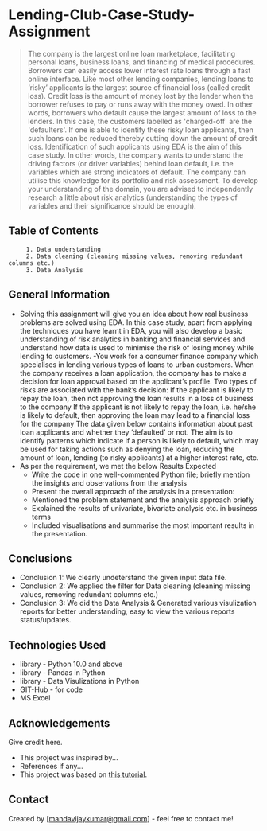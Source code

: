 # Lending-Club-Case-Study-Assignment
> The company is the largest online loan marketplace, facilitating personal loans, business loans, and financing of medical procedures. Borrowers can easily access lower interest rate loans through a fast online interface. 
Like most other lending companies, lending loans to ‘risky’ applicants is the largest source of financial loss (called credit loss). Credit loss is the amount of money lost by the lender when the borrower refuses to pay or runs away with the money owed. In other words, borrowers who default cause the largest amount of loss to the lenders. In this case, the customers labelled as 'charged-off' are the 'defaulters'. 
If one is able to identify these risky loan applicants, then such loans can be reduced thereby cutting down the amount of credit loss. Identification of such applicants using EDA is the aim of this case study.
In other words, the company wants to understand the driving factors (or driver variables) behind loan default, i.e. the variables which are strong indicators of default.  The company can utilise this knowledge for its portfolio and risk assessment. 
To develop your understanding of the domain, you are advised to independently research a little about risk analytics (understanding the types of variables and their significance should be enough).


## Table of Contents
         1. Data understanding
         2. Data cleaning (cleaning missing values, removing redundant columns etc.)
         3. Data Analysis


<!-- You can include any other section that is pertinent to your problem -->

## General Information
- Solving this assignment will give you an idea about how real business problems are solved using EDA. In this case study, apart from applying the techniques you have learnt in EDA, you will also develop a basic understanding of risk analytics in banking and financial services and understand how data is used to minimise the risk of losing money while lending to customers.
-You work for a consumer finance company which specialises in lending various types of loans to urban customers. When the company receives a loan application, 
 the company has to make a decision for loan approval based on the applicant’s profile. Two types of risks are associated with the bank’s decision:
 If the applicant is likely to repay the loan, then not approving the loan results in a loss of business to the company
 If the applicant is not likely to repay the loan, i.e. he/she is likely to default, then approving the loan may lead to a financial loss for the company
 The data given below contains information about past loan applicants and whether they ‘defaulted’ or not. The aim is to identify patterns which indicate if a person 
 is likely to default, which may be used for taking actions such as denying the loan, reducing the amount of loan, lending (to risky applicants) at a higher interest 
 rate, etc.
- As per the requirement, we met the below Results Expected
    - Write the code in one well-commented Python file; briefly mention the insights and observations from the analysis 
    - Present the overall approach of the analysis in a presentation: 
    - Mentioned the problem statement and the analysis approach briefly 
    - Explained the results of univariate, bivariate analysis etc. in business terms
    - Included visualisations and summarise the most important results in the presentation.

<!-- You don't have to answer all the questions - just the ones relevant to your project. -->

## Conclusions
- Conclusion 1: We clearly undeterstand the given input data file. 
- Conclusion 2: We applied the filter for Data cleaning (cleaning missing values, removing redundant columns etc.)
- Conclusion 3: We did the Data Analysis & Generated various visulization reports for better understanding, easy to view the various reports status/updates.

<!-- You don't have to answer all the questions - just the ones relevant to your project. -->


## Technologies Used
- library - Python 10.0 and above
- library - Pandas in Python 
- library - Data Visulizations in Python
- GIT-Hub - for code
- MS Excel

<!-- As the libraries versions keep on changing, it is recommended to mention the version of library used in this project -->

## Acknowledgements
Give credit here.
- This project was inspired by...
- References if any...
- This project was based on [this tutorial](https://www.example.com).


## Contact
Created by [mandavijaykumar@gmail.com] - feel free to contact me!


<!-- Optional -->
<!-- ## License -->
<!-- This project is open source and available under the [... License](). -->

<!-- You don't have to include all sections - just the one's relevant to your project -->

